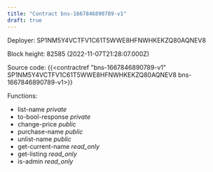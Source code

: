 ```yaml
---
title: "Contract bns-1667846890789-v1"
draft: true
---
```

Deployer: SP1NM5Y4VCTFV1C61T5WWE8HFNWHKEKZQ80AQNEV8


 



Block height: 82585 (2022-11-07T21:28:07.000Z)

Source code: {{<contractref "bns-1667846890789-v1" SP1NM5Y4VCTFV1C61T5WWE8HFNWHKEKZQ80AQNEV8 bns-1667846890789-v1>}}

Functions:

* list-name _private_
* to-bool-response _private_
* change-price _public_
* purchase-name _public_
* unlist-name _public_
* get-current-name _read_only_
* get-listing _read_only_
* is-admin _read_only_
